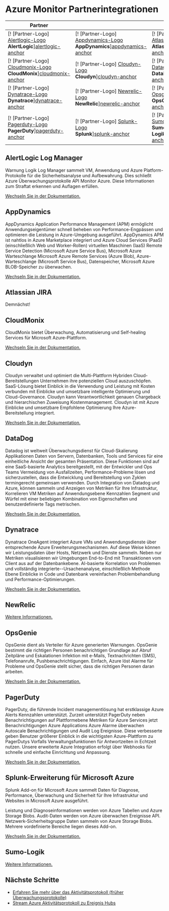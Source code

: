<properties
    pageTitle="Azure Monitor Partnerintegrationen | Microsoft Azure"
    description="Informationen Sie zu Azure Monitor Partner und wie integrieren sie Dokumentation zugreifen können."
    authors="johnkemnetz"
    manager="rboucher"
    editor=""
    services="monitoring-and-diagnostics"
    documentationCenter="monitoring-and-diagnostics"/>

<tags
    ms.service="monitoring-and-diagnostics"
    ms.workload="na"
    ms.tgt_pltfrm="na"
    ms.devlang="na"
    ms.topic="article"
    ms.date="09/26/2016"
    ms.author="johnkem"/>

# <a name="azure-monitor-partner-integrations"></a>Azure Monitor Partnerintegrationen

|Partner|||
|-----------|-----------|-----------|
| [! [Partner-Logo] [Alertlogic-Logo] <br/> **AlertLogic**][alertlogic-anchor] | [! [Partner-Logo] [Appdynamics-Logo] <br/> **AppDynamics**][appdynamics-anchor] | [! [Partner-Logo] [Atlassian-Logo] <br/> **Atlassian**][atlassian-anchor] |
| [! [Partner-Logo] [Cloudmonix-Logo] <br/> **CloudMonix**][cloudmonix-anchor] | [! [Partner-Logo] [Cloudyn-Logo] <br/> **Cloudyn**][cloudyn-anchor] | [! [Partner-Logo] [Datadog-Logo] <br/> **DataDog**][datadog-anchor] |
| [! [Partner-Logo] [Dynatrace-Logo] <br/> **Dynatrace**][dynatrace-anchor] | [! [Partner-Logo] [Newrelic-Logo] <br/> **NewRelic**][newrelic-anchor] | [! [Partner-Logo] [Opsgenie-Logo] <br/> **OpsGenie**][opsgenie-anchor] |
| [! [Partner-Logo] [Pagerduty-Logo] <br/> **PagerDuty**][pagerduty-anchor] | [! [Partner-Logo] [Splunk-Logo] <br/> **Splunk**][splunk-anchor] | [! [Partner-Logo] [Sumologic-Logo] <br/> **Sumo-Logik**][sumologic-anchor] |

## <a name="alertlogic-log-manager"></a>AlertLogic Log Manager
Warnung Logik Log Manager sammelt VM, Anwendung und Azure Platform-Protokolle für die Sicherheitsanalyse und Aufbewahrung. Dies schließt Azure Überwachungsprotokolle API Monitor Azure.  Diese Informationen zum Straftat erkennen und Auflagen erfüllen.

[Wechseln Sie in der Dokumentation.][alertlogic-doc]

## <a name="appdynamics"></a>AppDynamics
AppDynamics Application Performance Management (APM) ermöglicht Anwendungseigentümer schnell beheben von Performance-Engpässen und optimieren die Leistung in Azure-Umgebung ausgeführt. AppDynamics APM ist nahtlos in Azure Marketplace integriert und Azure Cloud Services (PaaS) (einschließlich Web und Worker-Rollen) virtuellen Maschinen (IaaS) Remote Service Detection (Microsoft Azure Service Bus), Microsoft Azure Warteschlange Microsoft Azure Remote Services (Azure Blob), Azure-Warteschlange (Microsoft Service Bus), Datenspeicher, Microsoft Azure BLOB-Speicher zu überwachen.

[Wechseln Sie in der Dokumentation.][appdynamics-doc]

## <a name="atlassian-jira"></a>Atlassian JIRA
Demnächst!

## <a name="cloudmonix"></a>CloudMonix
CloudMonix bietet Überwachung, Automatisierung und Self-healing Services für Microsoft Azure-Plattform.

[Wechseln Sie in der Dokumentation.][cloudmonix-doc]

## <a name="cloudyn"></a>Cloudyn
Cloudyn verwaltet und optimiert die Multi-Plattform Hybriden Cloud-Bereitstellungen Unternehmen ihre potenziellen Cloud auszuschöpfen. SaaS-Lösung bietet Einblick in die Verwendung und Leistung mit Kosten verbunden mit Einblicke und umsetzbare intelligente Optimierung und Cloud-Governance. Cloudyn kann Verantwortlichkeit genauen Chargeback und hierarchischen Zuweisung Kostenmanagement. Cloudyn ist mit Azure Einblicke und umsetzbare Empfohlene Optimierung Ihre Azure-Bereitstellung integriert.

[Wechseln Sie in der Dokumentation.][cloudyn-doc]

## <a name="datadog"></a>DataDog
Datadog ist weltweit Überwachungsdienst für Cloud-Skalierung Applikationen Daten von Servern, Datenbanken, Tools und Services für eine einheitliche Ansicht der gesamten Präsentation. Diese Funktionen sind auf eine SaaS-basierte Analytics bereitgestellt, mit der Entwickler und Ops Teams Vermeidung von Ausfallzeiten, Performance-Probleme lösen und sicherzustellen, dass die Entwicklung und Bereitstellung von Zyklen termingerecht gemeinsam verwenden. Durch Integration von Datadog und Azure, können sammeln und Anzeigen von Metriken für Ihre Infrastruktur, Korrelieren VM Metriken auf Anwendungsebene Kennzahlen Segment und Würfel mit einer beliebigen Kombination von Eigenschaften und benutzerdefinierte Tags metrischen.

[Wechseln Sie in der Dokumentation.][datadog-doc]

## <a name="dynatrace"></a>Dynatrace
Dynatrace OneAgent integriert Azure VMs und Anwendungsdienste über entsprechende Azure Erweiterungsmechanismen.
Auf diese Weise können wir Leistungsdaten über Hosts, Netzwerk und Dienste sammeln.
Neben nur Metriken visualisieren wir Umgebungen End-to-End mit Transaktionen vom Client aus auf der Datenbankebene.
AI-basierte Korrelation von Problemen und vollständig integrierte--Ursachenanalyse, einschließlich Methode Ebene Einblicke in Code und Datenbank vereinfachen Problembehandlung und Performance-Optimierungen.

[Wechseln Sie in der Dokumentation.][dynatrace-doc]

## <a name="newrelic"></a>NewRelic

[Weitere Informationen.][newrelic-doc]

## <a name="opsgenie"></a>OpsGenie
OpsGenie dient als Verteiler für Azure generierten Warnungen. OpsGenie bestimmt die richtigen Personen benachrichtigen Grundlage auf Abruf Zeitpläne und Eskalationen Infektion mit e-Mails, Textnachrichten (SMS), Telefonanrufe, Pushbenachrichtigungen. Einfach, Azure löst Alarme für Probleme und OpsGenie stellt sicher, dass die richtigen Personen daran arbeiten.

[Wechseln Sie in der Dokumentation.][opsgenie-doc]

## <a name="pagerduty"></a>PagerDuty
PagerDuty, die führende Incident managementlösung hat erstklassige Azure Alerts Kennzahlen unterstützt. Zurzeit unterstützt PagerDuty neben Benachrichtigungen auf Plattformebene Metriken für Azure Services jetzt Benachrichtigungen Azure Applications Azure Alarme überwachen Autoscale Benachrichtigungen und Audit Log Ereignisse. Diese verbesserte geben Benutzer größerer Einblick in die wichtigsten Azure-Plattform zu PagerDutys Vorfalls Verwaltungsfunktionen für Antwortzeiten in Echtzeit nutzen. Unsere erweiterte Azure Integration erfolgt über Webhooks für schnelle und einfache Einrichtung und Anpassung.

[Wechseln Sie in der Dokumentation.][pagerduty-doc]

## <a name="splunk-add-on-for-microsoft-azure"></a>Splunk-Erweiterung für Microsoft Azure
Splunk Add-on für Microsoft Azure sammelt Daten für Diagnose, Performance, Überwachung und Sicherheit für Ihre Infrastruktur und Websites in Microsoft Azure ausgeführt.

Leistung und Diagnoseinformationen werden von Azure Tabellen und Azure Storage Blobs. Audit-Daten werden von Azure überwachen Ereignisse API. Netzwerk-Sicherheitsgruppe Daten sammeln von Azure Storage Blobs. Mehrere vordefinierte Bereiche liegen dieses Add-on.

[Wechseln Sie in der Dokumentation.][splunk-doc]

## <a name="sumo-logic"></a>Sumo-Logik

[Weitere Informationen.][sumologic-doc]

## <a name="next-steps"></a>Nächste Schritte
- [Erfahren Sie mehr über das Aktivitätsprotokoll (früher Überwachungsprotokolle)](../resource-group-audit.md)
- [Stream Azure Aktivitätsprotokoll zu Ereignis Hubs](./monitoring-stream-activity-logs-event-hubs.md)

<!--Connectors Documentation-->
[alertlogic-anchor]: #alertlogic-log-manager "AlertLogic"
[appdynamics-anchor]: #appdynamics "AppDynamics"
[atlassian-anchor]: #atlassian-jira "Atlassian"
[cloudmonix-anchor]: #cloudmonix "CloudMonix"
[cloudyn-anchor]: #cloudyn "Cloudyn"
[datadog-anchor]: #datadog "DataDog"
[dynatrace-anchor]: #dynatrace "Dynatrace"
[newrelic-anchor]: #newrelic "NewRelic"
[opsgenie-anchor]: #opsgenie "OpsGenie"
[pagerduty-anchor]: #pagerduty "PagerDuty"
[splunk-anchor]: #splunk-add-on-for-microsoft-azure "Splunk"
[sumologic-anchor]: #sumologic "Sumo-Logik"

<!--Icon references-->
[alertlogic-logo]: ./media/partner-logos/alertlogic.png
[appdynamics-logo]: ./media/partner-logos/appdynamics.png
[atlassian-logo]: ./media/partner-logos/atlassian.png
[cloudmonix-logo]: ./media/partner-logos/cloudmonix.png
[cloudyn-logo]: ./media/partner-logos/cloudyn.png
[datadog-logo]: ./media/partner-logos/datadog.png
[dynatrace-logo]: ./media/partner-logos/dynatrace.png
[newrelic-logo]: ./media/partner-logos/newrelic.png
[opsgenie-logo]: ./media/partner-logos/opsgenie.png
[pagerduty-logo]: ./media/partner-logos/pagerduty.png
[splunk-logo]: ./media/partner-logos/splunk.png
[sumologic-logo]: ./media/partner-logos/sumologic.png

<!--Partner Documentation-->
[alertlogic-doc]: https://docs.alertlogic.com/userGuides/log-manager-collection-sources.htm "AlertLogic Dokumentation."
[appdynamics-doc]: https://docs.appdynamics.com/display/PRO42/Register+for+AppDynamics+for+Windows+Azure "AppDynamics Dokumentation."
[cloudmonix-doc]: http://cloudmonix.com/features/azure-management/ "Einführung in das CloudMonix."
[cloudyn-doc]: https://www.cloudyn.com/azure-monitoring "Einführung in das Cloudyn."
[datadog-doc]: http://docs.datadoghq.com/integrations/azure/ "DataDog Dokumentation."
[dynatrace-doc]: https://blog.ruxit.com/ruxit-monitoring-azure-web-apps/ "Dynatrace Dokumentation."
[newrelic-doc]: https://newrelic.com/azure "NewRelic Dokumentation."
[opsgenie-doc]: https://www.opsgenie.com/docs/integrations/azure-integration "OpsGenie Dokumentation."
[pagerduty-doc]: https://www.pagerduty.com/docs/guides/azure-integration-guide/ "PagerDuty Dokumentation"
[splunk-doc]: https://splunkbase.splunk.com/app/3084/#/details "Splunk-Dokumentation."
[sumologic-doc]: https://www.sumologic.com/azure "SumoLogic Dokumentation"
